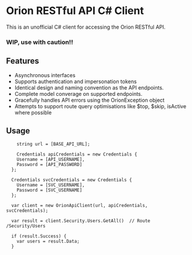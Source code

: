 # Orion RESTful API C# Client


This is an unofficial C# client for accessing the Orion RESTful API. 

### WIP, use with caution!!

## Features
 - Asynchronous interfaces
 - Supports authentication and impersonation tokens
 - Identical design and naming convention as the API endpoints.
 - Complete model converage on supported endpoints.
 - Gracefully handles API errors using the OrionException object
 - Attempts to support route query optimisations like $top, $skip, isActive where possible

## Usage

``` 
	string url = [BASE_API_URL];
    
	Credentials apiCredentials = new Credentials {
    Username = [API_USERNAME],
    Password = [API_PASSWORD]
  };
    
  Credentials svcCredentials = new Credentials {
    Username = [SVC_USERNAME],
    Password = [SVC_USERNAME]
  };
    
  var client = new OrionApiClient(url, apiCredentials, svcCredentials);
    
  var result = client.Security.Users.GetAll()  // Route /Security/Users   
    
  if (result.Success) {
    var users = result.Data;
  }
    
```
